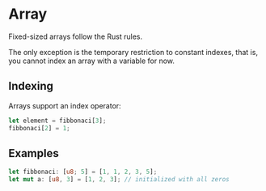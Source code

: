 # Array

Fixed-sized arrays follow the Rust rules.

The only exception is the temporary restriction to constant indexes, that is,
you cannot index an array with a variable for now.

## Indexing

Arrays support an index operator:

```rust
let element = fibbonaci[3];
fibbonaci[2] = 1;
```

## Examples

```rust
let fibbonaci: [u8; 5] = [1, 1, 2, 3, 5];
let mut a: [u8, 3] = [1, 2, 3]; // initialized with all zeros
```
